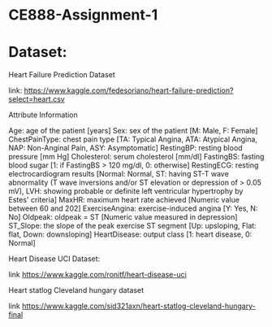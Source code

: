 # CE888-Assignment-1


# Dataset:
Heart Failure Prediction Dataset 

link: https://www.kaggle.com/fedesoriano/heart-failure-prediction?select=heart.csv

Attribute Information

Age: age of the patient [years]
Sex: sex of the patient [M: Male, F: Female]
ChestPainType: chest pain type [TA: Typical Angina, ATA: Atypical Angina, NAP: Non-Anginal Pain, ASY: Asymptomatic]
RestingBP: resting blood pressure [mm Hg]
Cholesterol: serum cholesterol [mm/dl]
FastingBS: fasting blood sugar [1: if FastingBS > 120 mg/dl, 0: otherwise]
RestingECG: resting electrocardiogram results [Normal: Normal, ST: having ST-T wave abnormality (T wave inversions and/or ST elevation or depression of > 0.05 mV), LVH: showing probable or definite left ventricular hypertrophy by Estes' criteria]
MaxHR: maximum heart rate achieved [Numeric value between 60 and 202]
ExerciseAngina: exercise-induced angina [Y: Yes, N: No]
Oldpeak: oldpeak = ST [Numeric value measured in depression]
ST_Slope: the slope of the peak exercise ST segment [Up: upsloping, Flat: flat, Down: downsloping]
HeartDisease: output class [1: heart disease, 0: Normal]



Heart Disease UCI Dataset:

link https://www.kaggle.com/ronitf/heart-disease-uci

Heart statlog Cleveland hungary dataset


link https://www.kaggle.com/sid321axn/heart-statlog-cleveland-hungary-final


